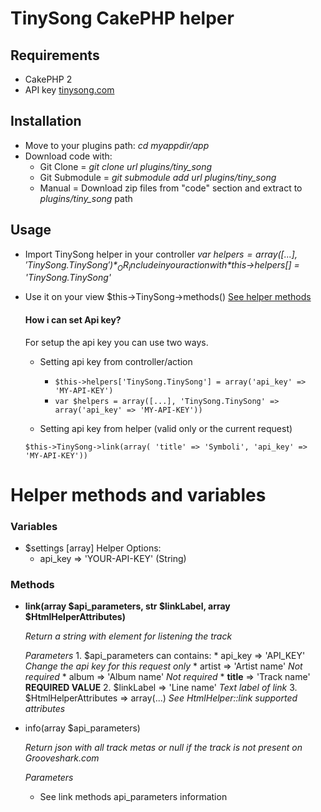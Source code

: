  TinySong CakePHP helper
==========================

## Requirements
- CakePHP 2
- API key [tinysong.com](http://www.tinysong.com/api)

## Installation
- Move to your plugins path: *cd myappdir/app*
- Download code with:
  - Git Clone = *git clone url plugins/tiny_song*
  - Git Submodule = *git submodule add url plugins/tiny_song*
  - Manual = Download zip files from "code" section and extract to *plugins/tiny_song* path


## Usage
- Import TinySong helper in your controller *var $helpers = array([...], 'TinySong.TinySong')* _OR_ include in your action with *$this->helpers[] = 'TinySong.TinySong'*
- Use it on your view $this->TinySong->methods() [See helper methods](#)


    #### How i can set Api key?
    For setup the api key you can use two ways.
    * Setting api key from controller/action
      * ```$this->helpers['TinySong.TinySong'] = array('api_key' => 'MY-API-KEY')```
      * ```var $helpers = array([...], 'TinySong.TinySong' => array('api_key' => 'MY-API-KEY'))```

    * Setting api key from helper (valid only or the current request)
    ```
    $this->TinySong->link(array( 'title' => 'Symboli', 'api_key' => 'MY-API-KEY'))
    ```

# Helper methods and variables
### Variables
 - $settings  [array]  Helper Options:
   - api_key => 'YOUR-API-KEY' (String)

### Methods
- **link(array $api_parameters, str $linkLabel, array $HtmlHelperAttributes)**

    *Return a string with <a/> element for listening the track*
   
    *Parameters*
      1. $api\_parameters can contains:
         * api\_key => 'API_KEY' *Change the api key for this request only*
         * artist => 'Artist name' *Not required*
         * album =>  'Album name'  *Not required*
         * **title** => 'Track name'  **REQUIRED VALUE**
      2. $linkLabel => 'Line name'  *Text label of link*
      3. $HtmlHelperAttributes => array(...)   *See HtmlHelper::link supported attributes*
    

- info(array $api_parameters)

   *Return json with all track metas or null if the track is not present on Grooveshark.com*

   *Parameters*
     * See link methods api_parameters information
